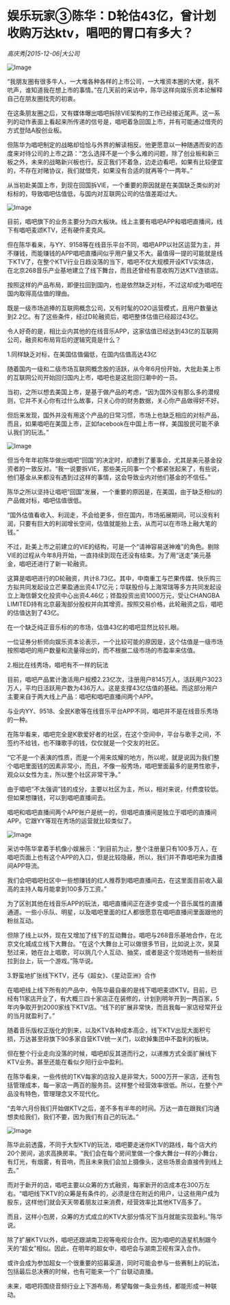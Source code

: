 # 娱乐玩家③陈华：D轮估43亿，曾计划收购万达ktv，唱吧的胃口有多大？

*高庆秀|2015-12-06|大公司*

![Image](http://static.ylzbl.com/uploads/ueditor/php/upload/image/20171018/1508313600865342.jpeg)

“我朋友圈有很多牛人，一大堆各种各样的上市公司，一大堆资本圈的大佬，我不吭声，谁知道我在想上市的事情。”在几天前的采访中，陈华这样向娱乐资本论解释自己在朋友圈找壳的初衷。

在这条朋友圈之后，又有媒体曝出唱吧拆除VIE架构的工作已经接近尾声。这一系列的动作表面上看起来所传递的信号是，唱吧着急回国上市，并有可能通过借壳的方式登陆A股创业板。

但陈华为唱吧制定的战略却恰恰与外界的解读相反。他更愿意以一种随遇而安的态度来对待公司的上市之路：“怎么选择不是一个多么难的问题，除了创业板和新三板之外，未来的战略新兴板也行。反正我们不着急，边走边看吧，如果有比较便宜的，不存在对赌协议，我们就借壳，如果没有合适的就再等个一两年。”

从当初赴美国上市，到现在回国拆VIE，一个重要的原因就是在美国缺乏类似的对标标的，导致唱吧估值低，与国内对互联网公司的估值差距过大。

![Image](http://si1.go2yd.com/get-image/0HZtVB9DL7o)

目前，唱吧旗下的业务主要分为四大板块。线上主要有唱吧APP和唱吧直播间，线下有唱吧麦颂KTV，还有硬件麦克风。

但在陈华看来，与YY、9158等在线音乐平台不同，唱吧APP以社区运营为主，并不赚钱，而能赚钱的APP唱吧直播间似乎用户量又不大。最值得一提的可能就是线下KTV了，在整个KTV行业日趋没落的当下，唱吧不仅大规模开设KTV实体店，在北京268音乐产业基地建立了线下舞台，而且还曾经有意收购万达KTV连锁店。

按照这样的产品布局，即便拉回到国内，也是依然缺乏对标，不过这却成为唱吧在国内取得高估值的理由。

既是一级市场追捧的互联网概念公司，又有时髦的O2O运营模式，且用户数量达到2.2亿。有了这些条件，经过D轮融资后，唱吧整体估值已经超过43亿。

令人好奇的是，相比业内其他的在线音乐APP，这家估值已经达到43亿的互联网公司，融资和布局背后的逻辑究竟是什么？

1.同样缺乏对标，在美国估值偏低，在国内估值高达43亿

随着国内一级和二级市场互联网概念股的活跃，从今年6月份开始，大批赴美上市的互联网公司开始回归国内上市，唱吧也是这批回归潮中的一员。

当初，之所以想去美国上市，是基于做产品的考虑，“因为国外没有那么多的潜规则，它并不关心你有过什么故事，只关心你的财务数据，关心你产品做得好不好。

但后来发现，国外并没有用这个产品的日常习惯，市场上也缺乏相应的对标产品，而且，如果唱吧在美国上市，正如facebook在中国上市一样，美国股民可能不承认我们的玩法。”

![Image](http://si1.go2yd.com/get-image/0HZtV9WShyC)

但当今年年初陈华做出唱吧“回国”的决定时，却遭到了董事会，尤其是美元基金投资者的一致反对。“我一说要拆VIE，那些美元同事一个个都紧张起来了，有些说，他们基金从来都没有遇到过这样的事情，这会导致业内对他们基金的不信任。”

陈华之所以坚持让唱吧“回国”发展，一个重要的原因是，在美国，由于缺乏相似的产品做对标，唱吧估值很低。

“国外估值看收入、利润走，不会给更多，但在国内，市场拓展期间，可以没有利润，只要有巨大的利润增长空间，估值就能抬上去，从而可以在市场上融大笔的钱。”

不过，赴美上市之前建立的VIE的结构，可是一个“请神容易送神难”的角色。剔除VIE的过程从今年8月开始，一直持续到现在还没有结束。为了用“送走”美元基金，唱吧还进行了新一轮融资。

这算是唱吧进行的D轮融资，共计8.73亿。其中，中南重工与芒果传媒、快乐购三方拟共同发起设立芒果盈通出资4.17亿元；华联股份与上海常瑞等多方共同发起设立上海信磐文化投资中心出资4.46亿；铧盈投资出资1000万元，受让CHANGBA LIMITED持有北京最淘部分股权并向其增资。按照交易价格，此轮融资之后，唱吧的估值达到了43亿。

在一个缺乏纯正音乐标的的市场，估值43亿的唱吧显然比较扎眼。

一位证券分析师向娱乐资本论表示，一个比较可能的原因是，这个估值是一级市场按照唱吧的用户数量和流量得出的，而不根据二级市场的市盈率来估值。

2.相比在线秀场，唱吧有不一样的玩法

目前，唱吧产品累计激活用户规模2.23亿次，注册用户8145万人，活跃用户3023万人，平均日活跃用户数为436万人。这是支撑43亿估值的基础。而这部分用户主要来自于两大线上产品：唱吧和唱吧直播间两个APP。

与业内YY、9518、全民K歌等在线音乐平台APP不同，唱吧并不是在线音乐秀场的一种。

在陈华看来，唱吧完全是K歌爱好者的社区，在这个空间中，平台与歌手之间，不签约不给钱，也不赚歌手的钱，仅仅就是一个交友的社区。

“它不是一个表演的性质，而是一个用来炫耀的地方，所以呢，就是说因为我们整个唱吧里面钱的因素非常小，而且，不像一般秀场，唱吧里面最多的是男性歌手，观众以女性为主，所以整个社区非常干净。”

由于唱吧“不太强调”钱的成分，主要以社区为主，所以，相对来说，付费度较低。但如果想赚钱，可以到唱吧直播间去。

唱吧和唱吧直播间两个APP账户是统一的，但唱吧直播间是独立于唱吧的直播间APP。它跟YY等现在秀场的运营就比较类似了。

![Image](http://si1.go2yd.com/get-image/0HZtUJFiwG8)

采访中陈华拿着手机像小娱展示：“到目前为止，整个注册量只有100多万人，在唱吧页面上也有这个APP的入口，但是比较隐蔽，所以，我们并不靠唱吧来为直播间APP导流。

我们会吧唱吧社区中一些想赚钱的红人推荐到唱吧直播间去，在这里面目前收入最高的主持人每月能拿到100多万工资。”

为了区别其他在线音乐APP的玩法，唱吧直播间正在逐步变成一个音乐属性的直播通道。一些小乐队、明星，以及唱吧里面的红人都很愿意在唱吧直播间里面跟他的粉丝互动。

但除了线上以外，现在又增加了线下的互动舞台。唱吧与268音乐基地合作，在北京文化城成立线下大舞台。“在这个大舞台上可以做很多节目，比如说上次，吴莫愁过来，她在台上唱歌，可以挑几个人互动、抽奖，或者是这个现场她有一些粉丝拉到台上，玩一个游戏。”陈华说。

3.野蛮地扩张线下KTV，还与《超女》、《星动亚洲》合作

在唱吧线上线下所有的产品中，令陈华最自豪的是线下唱吧麦颂KTV。目前，已经有11家店开业了，有大概三四十家店正在装修的，计划到明年开到一两百家，5年内争取开到2000家线下KTV店。“线下的扩展非常快，而且我每一家店经常开业的当月就盈利了。”

随着音乐版权正版化的到来，以及KTV各种成本高企，线下KTV出现大面积亏损，万达甚至将旗下90多家自营KTV统一关门，以砍掉集团中不盈利的板块。

但在整个行业走向没落的时候，唱吧却反其道而行之，以递推方式全面扩展线下KTV业务。甚至还能在看似夕阳行业中盈利。

在陈华看来，一些传统的TKV每家的店投入是非常大，5000万开一家店，还有包括管理成本，每一家店一两百的服务员。这样整个经营效率很低。所以，在整个产品没有特色，管理理念又不现代化。

“去年六月份我们开始做KTV之后，差不多有半年的时间。万达一直在跟我们沟通想卖给我们，我们不要，因为我们有自己的玩法。”

![Image](http://si1.go2yd.com/get-image/0HZtUGA6GUC)

陈华此前透露，不同于大型KTV的玩法，唱吧要走迷你KTV的路线，每个店大约20个房间，追求高换房率。“我们会在每个房间里做一个像大舞台一样的小舞台，有灯光，有烟雾，有音响，而且未来我们会加上摄像头，这些场景会直接传到线上去。”

而对于新开的店，唱吧主要以众筹的方式融资，每家新开的店成本在300万左右。“唱吧线下KTV的众筹是有条件的，必须是住在附近的用户，让这些用户成为股东，这样他们就会天天带着朋友过来消费，经营效率比其他KTV高多了。

而且，这样小包房，众筹的方式成立的KTV大部分情况下当月就能实现盈利。”陈华说。

除了扩展KTV以外，唱吧还跟湖南卫视等电视台合作。因为唱吧的造星机制跟今天的“超女”相似。因此，在明年的超女中，唱吧会与湖南卫视有深入合作。

或许会成为参加超女一个很重要的招募渠道，同时可能会参与一些赛制上的玩法，包括最后总决赛的时候，也有可能来一个广台联动直播。

未来，唱吧将围绕音频行业上下游布局，希望每做一条业务线，都能形成一种联动。


